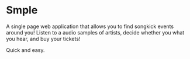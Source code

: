 # Smple

A single page web application that allows you to find songkick events around you! Listen to a audio samples of artists, decide whether you what you hear, and buy your tickets! 

Quick and easy.

